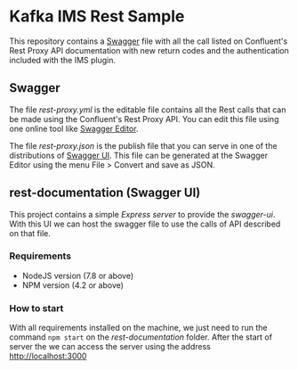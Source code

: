 # Kafka IMS Rest Sample

This repository contains a [Swagger](https://swagger.io/) file with all the call listed on Confluent's Rest Proxy API documentation with new return codes and the authentication included with the IMS plugin.

## Swagger

The file *rest-proxy.yml* is the editable file contains all the Rest calls that can be made using the Confluent's Rest Proxy API. You can edit this file using one online tool like [Swagger Editor](https://editor.swagger.io/).

The file *rest-proxy.json* is the publish file that you can serve in one of the distributions of [Swagger UI](https://swagger.io/tools/swagger-ui/). This file can be generated at the Swagger Editor using the menu File > Convert and save as JSON.

## rest-documentation (Swagger UI)

This project contains a simple *Express server* to provide the *swagger-ui*. With this UI we can host the swagger file to
use the calls of API described on that file.

### Requirements

- NodeJS version (7.8 or above)
- NPM version (4.2 or above)

### How to start

With all requirements installed on the machine, we just need to run the command `npm start` on the *rest-documentation* folder. After the start of server the we can access the server using the address [http://localhost:3000](http://localhost:3000)
